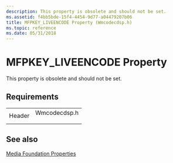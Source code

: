 ```yaml
---
description: This property is obsolete and should not be set.
ms.assetid: f4bb5bde-15f4-4454-9d77-a04479207b06
title: MFPKEY_LIVEENCODE Property (Wmcodecdsp.h)
ms.topic: reference
ms.date: 05/31/2018
---
```


# MFPKEY\_LIVEENCODE Property

This property is obsolete and should not be set.

## Requirements



|                   |                                                                                         |
|-------------------|-----------------------------------------------------------------------------------------|
| Header<br/> | <dl> <dt>Wmcodecdsp.h</dt> </dl> |



## See also

<dl> <dt>

[Media Foundation Properties](media-foundation-properties.md)
</dt> </dl>

 

 




